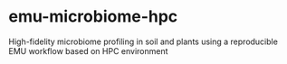 # emu-microbiome-hpc
High-fidelity microbiome profiling in soil and plants using a reproducible EMU workflow based on HPC environment
